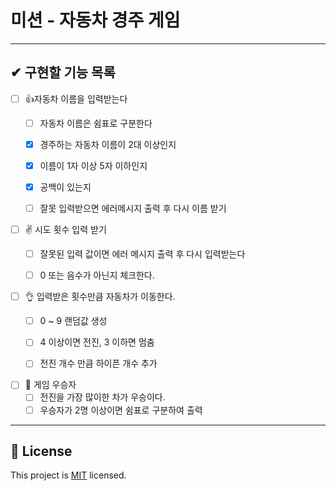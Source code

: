 # 미션 - 자동차 경주 게임

---
## ✔ 구현할 기능 목록

- [ ] 👍자동차 이름을 입력받는다
    - [ ] 자동차 이름은 쉼표로 구분한다
    - [X] 경주하는 자동차 이름이 2대 이상인지
    - [X] 이름이 1자 이상 5자 이하인지
    - [X] 공백이 있는지
    - [ ] 잘못 입력받으면 에러메시지 출력 후 다시 이름 받기


- [ ] ✌ 시도 횟수 입력 받기
    - [ ] 잘못된 입력 값이면 에러 메시지 출력 후 다시 입력받는다
    - [ ] 0 또는 음수가 아닌지 체크한다.


- [ ] 👌 입력받은 횟수만큼 자동차가 이동한다.
    - [ ] 0 ~ 9 랜덤값 생성
    - [ ] 4 이상이면 전진, 3 이하면 멈춤
    - [ ] 전진 개수 만큼 하이픈 개수 추가
    

- [ ] 🖖 게임 우승자
    - [ ] 전진을 가장 많이한 차가 우승이다.
    - [ ] 우승자가 2명 이상이면 쉼표로 구분하여 출력

---

## 📝 License

This project is [MIT](https://github.com/woowacourse/java-baseball-precourse/blob/master/LICENSE) licensed.
